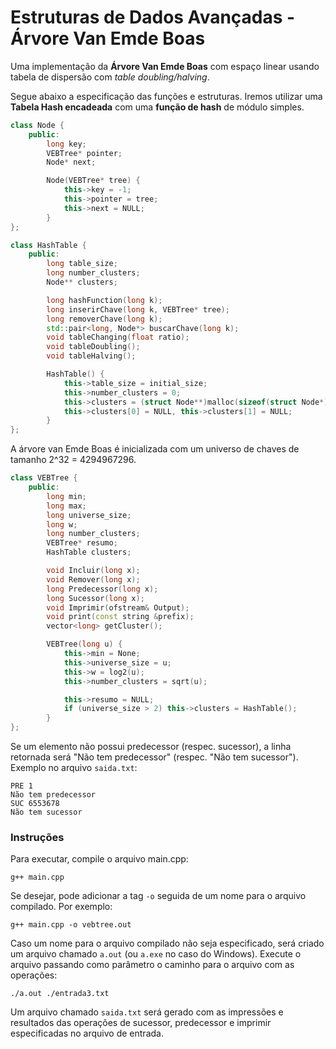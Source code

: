 # Estruturas de Dados Avançadas - Árvore Van Emde Boas

Uma implementação da **Árvore Van Emde Boas** com espaço linear usando tabela de dispersão com *table doubling/halving*.

Segue abaixo a especificação das funções e estruturas. Iremos utilizar uma **Tabela Hash encadeada** com uma **função de hash** de módulo simples.

```c++
class Node {
    public:
        long key;
        VEBTree* pointer;
        Node* next;

        Node(VEBTree* tree) {
            this->key = -1;
            this->pointer = tree;
            this->next = NULL;
        }
};
```

```c++
class HashTable {
    public:
        long table_size;
        long number_clusters;
        Node** clusters;

        long hashFunction(long k);
        long inserirChave(long k, VEBTree* tree);
        long removerChave(long k);
        std::pair<long, Node*> buscarChave(long k);
        void tableChanging(float ratio);
        void tableDoubling();
        void tableHalving();

        HashTable() {
            this->table_size = initial_size;
            this->number_clusters = 0;
            this->clusters = (struct Node**)malloc(sizeof(struct Node*) * initial_size);
            this->clusters[0] = NULL, this->clusters[1] = NULL;
        }
};
```

A árvore van Emde Boas é inicializada com um universo de chaves de tamanho 2^32 = 4294967296. 

```c++
class VEBTree {
    public:
        long min;
        long max;
        long universe_size;
        long w;
        long number_clusters;
        VEBTree* resumo;
        HashTable clusters;

        void Incluir(long x);
        void Remover(long x);
        long Predecessor(long x);
        long Sucessor(long x);
        void Imprimir(ofstream& Output);
        void print(const string &prefix);
        vector<long> getCluster();

        VEBTree(long u) {
            this->min = None;
            this->universe_size = u;
            this->w = log2(u);
            this->number_clusters = sqrt(u);

            this->resumo = NULL;
            if (universe_size > 2) this->clusters = HashTable();
        }
};
```

Se um elemento não possui predecessor (respec. sucessor), a linha retornada será "Não tem predecessor" (respec. "Não tem sucessor"). Exemplo no arquivo `saida.txt`:

```
PRE 1
Não tem predecessor
SUC 6553678
Não tem sucessor
```

### Instruções

Para executar, compile o arquivo main.cpp:

```
g++ main.cpp
```

Se desejar, pode adicionar a tag `-o` seguida de um nome para o arquivo compilado. Por exemplo:

```
g++ main.cpp -o vebtree.out
```

Caso um nome para o arquivo compilado não seja especificado, será criado um arquivo chamado `a.out` (ou `a.exe` no caso do Windows). Execute o arquivo passando como parâmetro o caminho para o arquivo com as operações:

```
./a.out ./entrada3.txt
```

Um arquivo chamado `saida.txt` será gerado com as impressões e resultados das operações de sucessor, predecessor e imprimir especificadas no arquivo de entrada.